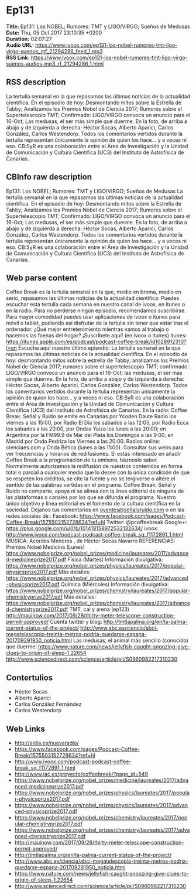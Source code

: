 # Ep131  
**Title:** Ep131: Los NOBEL; Rumores: TMT y LIGO/VIRGO; Sueños de Medusas  
**Date:** Thu, 05 Oct 2017 23:10:35 +0200  
**Duration:** 02:07:27  
**Audio URL:** https://www.ivoox.com/ep131-los-nobel-rumores-tmt-ligo-virgo-suenos_mf_21294286_feed_1.mp3  
**RSS Link:** https://www.ivoox.com/ep131-los-nobel-rumores-tmt-ligo-virgo-suenos-audios-mp3_rf_21294286_1.html  

## RSS description
La tertulia semanal en la que repasamos las últimas noticias de la actualidad científica. En el episodio de hoy: Desmontando mitos sobre la Estrella de Tabby; Analizamos los Premios Nobel de Ciencia 2017; Rumores sobre el Supertelescopio TMT; Confirmado: LIGO/VIRGO convoca un anuncio para el 16-Oct; Las medusas, el ser más simple que duerme. En la foto, de arriba a abajo y de izquierda a derecha: Héctor Socas, Alberto Aparici, Carlos González, Carlos Westendorp. Todos los comentarios vertidos durante la tertulia representan únicamente la opinión de quien los hace… y a veces ni eso. CB:SyR es una colaboración entre el Área de Investigación y la Unidad de Comunicación y Cultura Científica (UC3) del Instituto de Astrofísica de Canarias.

## CBInfo raw description
Ep131: Los NOBEL; Rumores: TMT y LIGO/VIRGO; Sueños de Medusas
La tertulia semanal en la que repasamos las últimas noticias de la actualidad científica. En el episodio de hoy: Desmontando mitos sobre la Estrella de Tabby; Analizamos los Premios Nobel de Ciencia 2017; Rumores sobre el Supertelescopio TMT; Confirmado: LIGO/VIRGO convoca un anuncio para el 16-Oct; Las medusas, el ser más simple que duerme. En la foto, de arriba a abajo y de izquierda a derecha: Héctor Socas, Alberto Aparici, Carlos González, Carlos Westendorp. Todos los comentarios vertidos durante la tertulia representan únicamente la opinión de quien los hace… y a veces ni eso. CB:SyR es una colaboración entre el Área de Investigación y la Unidad de Comunicación y Cultura Científica (UC3) del Instituto de Astrofísica de Canarias.


## Web parse content
Coffee Break es la tertulia semanal en la que, medio en broma, medio en serio, repasamos las últimas noticias de la actualidad científica. Puedes escuchar esta tertulia cada semana en nuestro canal de ivoox, en itunes o en la radio. Para no perderse ningún episodio, recomendamos suscribirse. Para mayor comodidad puedes usar aplicaciones de ivoox o itunes para móvil o tablet, pudiendo así disfrutar de la tertulia sin tener que estar tras el ordenador. ¿Qué mejor entretenimiento mientras vamos al trabajo o hacemos las faenas del hogar? ¡Suscríbete aquí! (en ivoox o itunes) itunes: https://itunes.apple.com/es/podcast/podcast-coffee-break/id1028912310?l=en Escucha aquí nuestro último episodio: La tertulia semanal en la que repasamos las últimas noticias de la actualidad científica. En el episodio de hoy: desmontando mitos sobre la estrella de Tabby; analizamos los Premios Nobel de Ciencia 2017; rumores sobre el supertelescopio TMT; confirmado: LIGO/VIRGO convoca un anuncio para el 16-Oct; las medusas, el ser más simple que duerme. En la foto, de arriba a abajo y de izquierda a derecha: Héctor Socas, Alberto Aparici, Carlos González, Carlos Westendorp. Todos los comentarios vertidos durante la tertulia representan únicamente la opinión de quien los hace… y a veces ni eso. CB:SyR es una colaboración entre el Área de Investigación y la Unidad de Comunicación y Cultura Científica (UC3) del Instituto de Astrofísica de Canarias. En la radio: Coffee Break: Señal y Ruido se emite en Canarias por Ycoden Daute Radio los viernes a las 15:00, por Radio El Día los sábados a las 12:05, por Radio Ecca los sábados a las 20:00, por Ondas Yaiza los lunes a las 20:00; en Argentina por la FM99.9 de Mar del Plata los Domingos a las 9:00; en Madrid por Onda Pedriza los Viernes a las 20:00. Radios online: cienciaes.com y Onda Bética (lunes a las 11:00). Consultar sus webs para ver frecuencias y horarios de redifusiones. Si estás interesado en añadir Coffee Break a la programación de tu emisora, háznoslo saber. Normalmente autorizamos la redifusión de nuestros contenidos en forma total o parcial a cualquier medio que lo desee con la única condición de que se respeten los créditos, se cite la fuente y no se tergiverse o altere el sentido de las palabras vertidas en el programa. Coffee Break: Señal y Ruido no comparte, apoya ni se alinea con la línea editorial de ninguna de las plataformas o canales por los que se difunda el programa. Nuestro único objetivo y línea editorial es el fomento de la cultura científica en la sociedad. Déjanos tus comentarios en oyentes@señalyruido.com o en las redes sociales de : Facebook: https://www.facebook.com/pages/Podcast-Coffee-Break/1575503152728634?ref=hl Twitter: @pcoffeebreak Google+: https://plus.google.com/u/0/b/101418158972532132634/ ivoox: http://www.ivoox.com/podcast-podcast-coffee-break_sq_f1172891_1.html MÚSICA: Acordes Menores , de Héctor Socas Navarro REFERENCIAS: Premios Nobel Medicina (Lunes) https://www.nobelprize.org/nobel_prizes/medicine/laureates/2017/advanced-medicineprize2017.pdf Física (Martes) Información divulgativa: https://www.nobelprize.org/nobel_prizes/physics/laureates/2017/popular-physicsprize2017.pdf Más detalles: https://www.nobelprize.org/nobel_prizes/physics/laureates/2017/advanced-physicsprize2017.pdf Química (Miércoles) Información divulgativa: https://www.nobelprize.org/nobel_prizes/chemistry/laureates/2017/popular-chemistryprize2017.pdf Más detalles: https://www.nobelprize.org/nobel_prizes/chemistry/laureates/2017/advanced-chemistryprize2017.pdf TMT, cal y arena (ep123) http://mauinow.com/2017/09/28/thirty-meter-telescope-construction-permit-approved/ Cuenta twitter y blog: http://tmtlapalma.org/en/la-palma-current-status-of-the-project/ http://www.abc.es/ciencia/abci-megatelescopio-treinta-metros-podria-quedarse-espana-201709291950_noticia.html Las medusas, el animal más sencillo (conocido) que duerme: https://www.nature.com/news/jellyfish-caught-snoozing-give-clues-to-origin-of-sleep-1.22654 http://www.sciencedirect.com/science/article/pii/S0960982217310230

## Contertulios
- Héctor Socas
- Alberto Aparici
- Carlos González Fernández
- Carlos Westendorp
## Web Links
- http://eldia.es/nuevaradio/
- https://www.facebook.com/pages/Podcast-Coffee-Break/1575503152728634?ref=hl
- http://www.ivoox.com/podcast-podcast-coffee-break_sq_f1172891_1.html
- http://www.iac.es/proyecto/coffeebreak/?page_id=549
- https://www.nobelprize.org/nobel_prizes/medicine/laureates/2017/advanced-medicineprize2017.pdf
- https://www.nobelprize.org/nobel_prizes/physics/laureates/2017/popular-physicsprize2017.pdf
- https://www.nobelprize.org/nobel_prizes/physics/laureates/2017/advanced-physicsprize2017.pdf
- https://www.nobelprize.org/nobel_prizes/chemistry/laureates/2017/popular-chemistryprize2017.pdf
- https://www.nobelprize.org/nobel_prizes/chemistry/laureates/2017/advanced-chemistryprize2017.pdf
- http://mauinow.com/2017/09/28/thirty-meter-telescope-construction-permit-approved/
- http://tmtlapalma.org/en/la-palma-current-status-of-the-project/
- http://www.abc.es/ciencia/abci-megatelescopio-treinta-metros-podria-quedarse-espana-201709291950_noticia.html
- https://www.nature.com/news/jellyfish-caught-snoozing-give-clues-to-origin-of-sleep-1.22654
- http://www.sciencedirect.com/science/article/pii/S0960982217310230